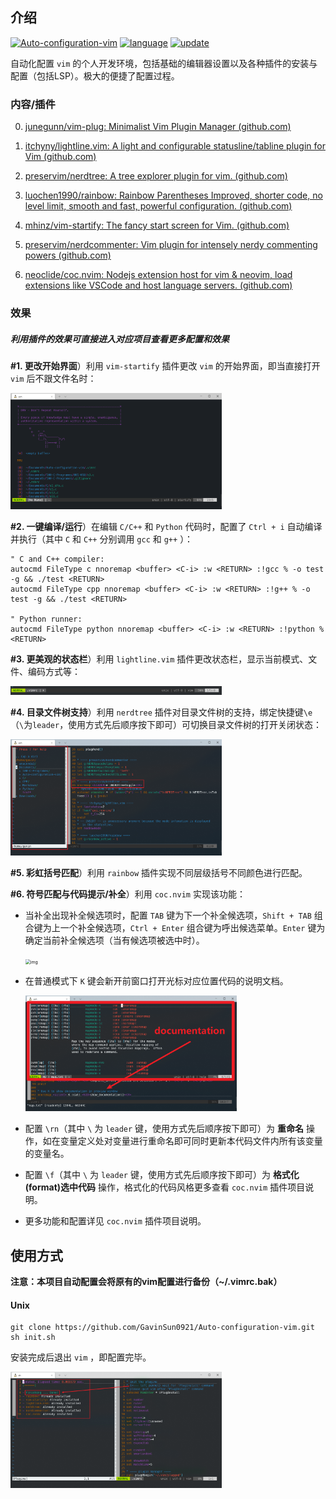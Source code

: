 ## 介绍

[![Auto-configuration-vim](https://badgen.net/badge/github/Auto-configuration-vim?icon&label=GitHub&color=green)](https://github.com/GavinSun0921/Auto-configuration-vim)
[![language](https://img.shields.io/badge/language-C++-F34B7D)](https://github.com/GavinSun0921/Auto-configuration-vim)
[![update](https://img.shields.io/github/last-commit/GavinSun0921/Auto-configuration-vim)](Auto-configuration-vim)

自动化配置 `vim` 的个人开发环境，包括基础的编辑器设置以及各种插件的安装与配置（包括LSP）。极大的便捷了配置过程。

### 内容/插件

0. [junegunn/vim-plug: Minimalist Vim Plugin Manager (github.com)](https://github.com/junegunn/vim-plug)

1. [itchyny/lightline.vim: A light and configurable statusline/tabline plugin for Vim (github.com)](https://github.com/itchyny/lightline.vim)
2. [preservim/nerdtree: A tree explorer plugin for vim. (github.com)](https://github.com/preservim/nerdtree)
3. [luochen1990/rainbow: Rainbow Parentheses Improved, shorter code, no level limit, smooth and fast, powerful configuration. (github.com)](https://github.com/luochen1990/rainbow)
4. [mhinz/vim-startify: The fancy start screen for Vim. (github.com)](https://github.com/mhinz/vim-startify)
5. [preservim/nerdcommenter: Vim plugin for intensely nerdy commenting powers (github.com)](https://github.com/preservim/nerdcommenter)
6. [neoclide/coc.nvim: Nodejs extension host for vim & neovim, load extensions like VSCode and host language servers. (github.com)](https://github.com/neoclide/coc.nvim)

### 效果

##### 利用插件的效果可直接进入对应项目查看更多配置和效果

**#1. 更改开始界面**）利用 `vim-startify` 插件更改 `vim` 的开始界面，即当直接打开 `vim` 后不跟文件名时：

<img src="img/startify.png" style="zoom: 33%;" />

**#2. 一键编译/运行**）在编辑 `C/C++` 和 `Python` 代码时，配置了 `Ctrl + i` 自动编译并执行（其中 `C` 和 `C++` 分别调用 `gcc` 和 `g++` ）：

```
" C and C++ compiler:
autocmd FileType c nnoremap <buffer> <C-i> :w <RETURN> :!gcc % -o test -g && ./test <RETURN>
autocmd FileType cpp nnoremap <buffer> <C-i> :w <RETURN> :!g++ % -o test -g && ./test <RETURN>

" Python runner:
autocmd FileType python nnoremap <buffer> <C-i> :w <RETURN> :!python % <RETURN>
```

**#3. 更美观的状态栏**）利用 `lightline.vim` 插件更改状态栏，显示当前模式、文件、编码方式等：

<img src="img/lightline.vim.png" style="zoom:33%;" />

**#4. 目录文件树支持**）利用 `nerdtree` 插件对目录文件树的支持，绑定快捷键`\e`（`\`为`leader`，使用方式先后顺序按下即可）可切换目录文件树的打开关闭状态：

<img src="img/nerdtree.png" style="zoom:33%;" />

**#5. 彩虹括号匹配**）利用 `rainbow` 插件实现不同层级括号不同颜色进行匹配。

**#6. 符号匹配与代码提示/补全**）利用 `coc.nvim` 实现该功能：

- 当补全出现补全候选项时，配置 `TAB` 键为下一个补全候选项，`Shift + TAB` 组合键为上一个补全候选项，`Ctrl + Enter` 组合键为呼出候选菜单。`Enter` 键为确定当前补全候选项（当有候选项被选中时）。

  <img src="https://user-images.githubusercontent.com/251450/55285193-400a9000-53b9-11e9-8cff-ffe4983c5947.gif" alt="img" style="zoom: 50%;" />

- 在普通模式下 `K` 键会新开前窗口打开光标对应位置代码的说明文档。

  <img src="img\K-help.png" alt="K-help" style="zoom:33%;" />

- 配置 `\rn`（其中 `\` 为 `leader` 键，使用方式先后顺序按下即可）为 **重命名** 操作，如在变量定义处对变量进行重命名即可同时更新本代码文件内所有该变量的变量名。
- 配置 `\f`（其中 `\` 为 `leader` 键，使用方式先后顺序按下即可）为 **格式化(format)选中代码** 操作，格式化的代码风格更多查看 `coc.nvim` 插件项目说明。
- 更多功能和配置详见 `coc.nvim` 插件项目说明。

## 使用方式

**注意：本项目自动配置会将原有的vim配置进行备份（~/.vimrc.bak）**

#### Unix

```shell
git clone https://github.com/GavinSun0921/Auto-configuration-vim.git
sh init.sh
```

安装完成后退出 `vim` ，即配置完毕。

<img src="img/PlugInstallStatus.png" style="zoom:33%;" />
